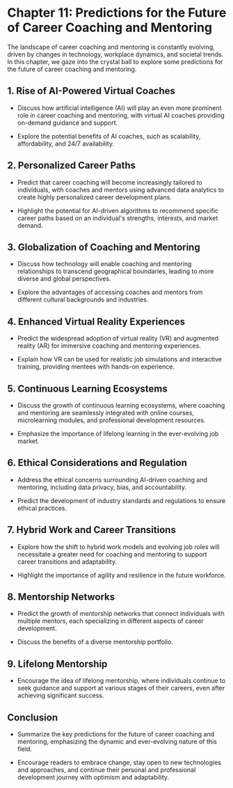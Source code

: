 Chapter 11: Predictions for the Future of Career Coaching and Mentoring
=======================================================================

The landscape of career coaching and mentoring is constantly evolving, driven by changes in technology, workplace dynamics, and societal trends. In this chapter, we gaze into the crystal ball to explore some predictions for the future of career coaching and mentoring.

**1. Rise of AI-Powered Virtual Coaches**
-----------------------------------------

* Discuss how artificial intelligence (AI) will play an even more prominent role in career coaching and mentoring, with virtual AI coaches providing on-demand guidance and support.

* Explore the potential benefits of AI coaches, such as scalability, affordability, and 24/7 availability.

**2. Personalized Career Paths**
--------------------------------

* Predict that career coaching will become increasingly tailored to individuals, with coaches and mentors using advanced data analytics to create highly personalized career development plans.

* Highlight the potential for AI-driven algorithms to recommend specific career paths based on an individual's strengths, interests, and market demand.

**3. Globalization of Coaching and Mentoring**
----------------------------------------------

* Discuss how technology will enable coaching and mentoring relationships to transcend geographical boundaries, leading to more diverse and global perspectives.

* Explore the advantages of accessing coaches and mentors from different cultural backgrounds and industries.

**4. Enhanced Virtual Reality Experiences**
-------------------------------------------

* Predict the widespread adoption of virtual reality (VR) and augmented reality (AR) for immersive coaching and mentoring experiences.

* Explain how VR can be used for realistic job simulations and interactive training, providing mentees with hands-on experience.

**5. Continuous Learning Ecosystems**
-------------------------------------

* Discuss the growth of continuous learning ecosystems, where coaching and mentoring are seamlessly integrated with online courses, microlearning modules, and professional development resources.

* Emphasize the importance of lifelong learning in the ever-evolving job market.

**6. Ethical Considerations and Regulation**
--------------------------------------------

* Address the ethical concerns surrounding AI-driven coaching and mentoring, including data privacy, bias, and accountability.

* Predict the development of industry standards and regulations to ensure ethical practices.

**7. Hybrid Work and Career Transitions**
-----------------------------------------

* Explore how the shift to hybrid work models and evolving job roles will necessitate a greater need for coaching and mentoring to support career transitions and adaptability.

* Highlight the importance of agility and resilience in the future workforce.

**8. Mentorship Networks**
--------------------------

* Predict the growth of mentorship networks that connect individuals with multiple mentors, each specializing in different aspects of career development.

* Discuss the benefits of a diverse mentorship portfolio.

**9. Lifelong Mentorship**
--------------------------

* Encourage the idea of lifelong mentorship, where individuals continue to seek guidance and support at various stages of their careers, even after achieving significant success.

**Conclusion**
--------------

* Summarize the key predictions for the future of career coaching and mentoring, emphasizing the dynamic and ever-evolving nature of this field.

* Encourage readers to embrace change, stay open to new technologies and approaches, and continue their personal and professional development journey with optimism and adaptability.

